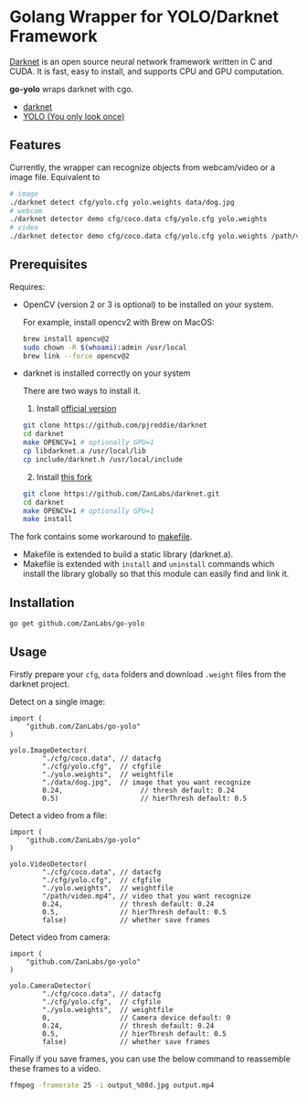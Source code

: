 # Golang Wrapper for YOLO/Darknet Framework

[Darknet](https://github.com/pjreddie/darknet) is an open source neural network framework written in C and CUDA. It is fast, easy to install, and supports CPU and GPU computation.

**go-yolo** wraps darknet with cgo.

- [darknet](http://pjreddie.com/darknet/)
- [YOLO (You only look once)](http://pjreddie.com/darknet/yolo/)

## Features

Currently, the wrapper can recognize objects from webcam/video or a image file. Equivalent to

```sh
# image
./darknet detect cfg/yolo.cfg yolo.weights data/dog.jpg
# webcom
./darknet detector demo cfg/coco.data cfg/yolo.cfg yolo.weights
# video
./darknet detector demo cfg/coco.data cfg/yolo.cfg yolo.weights /path/video.mp4
```

## Prerequisites

Requires:

- OpenCV (version 2 or 3 is optional) to be installed on your system.

  For example, install opencv2 with Brew on MacOS:
  
  ``` sh
  brew install opencv@2
  sudo chown -R $(whoami):admin /usr/local
  brew link --force opencv@2
  ```

- darknet is installed correctly on your system

  There are two ways to install it.

  1. Install [official version](https://github.com/pjreddie/darknet)
  
  ```sh
  git clone https://github.com/pjreddie/darknet
  cd darknet
  make OPENCV=1 # optionally GPU=1
  cp libdarknet.a /usr/local/lib
  cp include/darknet.h /usr/local/include
  ```
  
  2. Install [this fork](https://github.com/ZanLabs/darknet.git)
  
  ```sh
  git clone https://github.com/ZanLabs/darknet.git
  cd darknet
  make OPENCV=1 # optionally GPU=1
  make install
  ```

The fork contains some workaround to [makefile](https://github.com/pjreddie/darknet/compare/master...ZanLabs:master).

- Makefile is extended to build a static library (darknet.a).
- Makefile is extended with `install` and `uninstall` commands which install the library globally so that this module can easily find and link it.


## Installation

```sh
go get github.com/ZanLabs/go-yolo
```

## Usage

Firstly prepare your `cfg`, `data` folders and download `.weight` files from the darknet project.


Detect on a single image:

```golang
import (
    "github.com/ZanLabs/go-yolo"
)

yolo.ImageDetector(
        "./cfg/coco.data", // datacfg
        "./cfg/yolo.cfg",  // cfgfile
        "./yolo.weights",  // weightfile
        "./data/dog.jpg",  // image that you want recognize
        0.24,					// thresh default: 0.24
        0.5)					// hierThresh default: 0.5
```

Detect a video from a file:

```golang
import (
    "github.com/ZanLabs/go-yolo"
)

yolo.VideoDetector(
        "./cfg/coco.data", // datacfg
        "./cfg/yolo.cfg",  // cfgfile
        "./yolo.weights",  // weightfile
        "/path/video.mp4", // video that you want recognize
        0.24,              // thresh default: 0.24
        0.5,               // hierThresh default: 0.5
        false)             // whether save frames
```

Detect video from camera:

```golang
import (
    "github.com/ZanLabs/go-yolo"
)

yolo.CameraDetector(
        "./cfg/coco.data", // datacfg
        "./cfg/yolo.cfg",  // cfgfile
        "./yolo.weights",  // weightfile
        0,                 // Camera device default: 0
        0.24,              // thresh default: 0.24
        0.5,               // hierThresh default: 0.5
        false)             // whether save frames
```

Finally if you save frames, you can use the below command to reassemble these frames to a video.

``` sh
ffmpeg -framerate 25 -i output_%08d.jpg output.mp4
```
